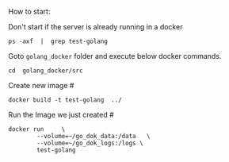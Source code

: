 How to start:

Don't start if the server is already running in a docker
```text
ps -axf  |  grep test-golang
```

Goto `golang_docker` folder and execute below docker commands.
```text
cd  golang_docker/src
```

Create new image #
```text
docker build -t test-golang  ../ 
```
     
Run the Image we just created #
```text
docker run     \
        --volume=~/go_dok_data:/data   \
        --volume=~/go_dok_logs:/logs \
        test-golang
``` 

